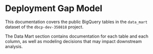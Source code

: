 # Deployment Gap Model

This documentation covers the public BigQuery tables in the `data_mart` dataset of the `dbcp-dev-350818` project.

The Data Mart section contains documentation for each table and each column, as well as modeling decisions that may impact downstream analysis.

